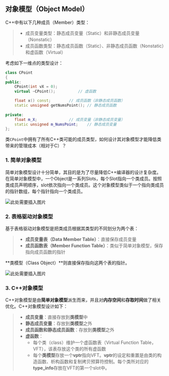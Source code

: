 ## 对象模型（Object Model）
C++中有以下几种成员（Member）类型：
> * 成员变量类型：静态成员变量（Static）和非静态成员变量（Nonstatic）
> * 成员函数类型：静态成员函数（Static）、非静态成员函数（Nonstatic）和虚函数（Virtual）

考虑如下一维点的类型设计：
```C++
class CPoint
{
public:
	CPoint(int vX = 0);
	virtual ~CPoint();  		// 虚函数

	float x() const;  		// 成员函数（非静态成员函数）
	static unsigned getNumsPoint(); // 静态成员函数
	
private:
	float m_X;  			// 成员变量（非静态成员变量）
	static unsigned m_NumsPoint;  	// 静态成员变量
};
```
类`CPoint`中拥有了所有C++类可能的成员类型，如何设计其对象模型才能降低类带来的管理成本（相对于C）？

### 1. 简单对象模型
简单对象模型设计十分简单，其目的是为了尽量降低C++编译器的设计复杂度。在简单对象模型中，一个Object是一系列Slots，每个Slot指向一个类成员。按照类成员声明顺序，slot依次指向一个类成员。这个对象模型类似于一个指向类成员的指针数组，每个指针指向一个类成员。

![此处需要插入图片](http://xx.com)

### 2. 表格驱动对象模型
基于表格驱动对象模型是把类成员根据其类型的不同划分为两个表：
> * **成员变量表（Data Member Table）**：直接保存成员变量
> * **成员函数表（Member Function Table）**：类似于简单对象模型，保存指向成员函数的指针

**类模型（Class Object）**则直接保存指向这两个表的指针。

![此处需要插入图片](http://xx.com)

### 3. C++对象模型
C++对象模型是由**简单对象模型**派生而来，并且对**内存空间**和**存取时间**做了相关优化。C++对象模型设计如下：
> * **成员变量**：直接存放到**类模型**中
> * **静态成员变量**：存放到**类模型**之外
> * **成员函数和静态成员函数**：存放到**类模型**之外
> * **虚函数**：
> 	- 每个类（class）维护一个虚函数表（Virtual Function Table，VFT），该表存放这个类的所有虚函数
> 	- 每个**类模型**存放一个**vptr**指向VFT。**vptr**的设定和重置是由类的构造函数、析构函数和复制拷贝预算符控制。每个类所对应的**type_info**存放在VFT的第一个slot中。
